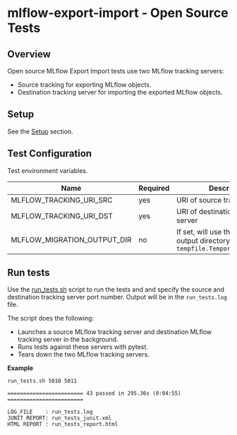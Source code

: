 # mlflow-export-import - Open Source Tests

## Overview

Open source MLflow Export Import tests use two MLflow tracking servers: 
  * Source tracking for exporting MLflow objects.
  * Destination tracking server for importing the exported MLflow objects.

## Setup

See the [Setup](../../README.md#Setup) section.

## Test Configuration

Test environment variables.

|Name | Required | Description|
|-----|----------|---------|
| MLFLOW_TRACKING_URI_SRC | yes | URI of source tracking server |
| MLFLOW_TRACKING_URI_DST | yes | URI of destination tracking server |
| MLFLOW_MIGRATION_OUTPUT_DIR | no | If set, will use this as the export output directory instead of `tempfile.TemporaryDirectory()` |



## Run tests

Use the [run_tests.sh](run_tests.sh) script to run the tests and and specify the source and destination tracking server port number.
Output will be in the `run_tests.log` file.

The script does the following:
* Launches a source MLflow tracking server and destination MLflow tracking server in the background.
* Runs tests against these servers with pytest.
* Tears down the two MLflow tracking servers.

**Example**
```
run_tests.sh 5010 5011
```
```
======================== 43 passed in 295.36s (0:04:55) ========================

LOG_FILE    : run_tests.log
JUNIT REPORT: run_tests_junit.xml
HTML REPORT : run_tests_report.html
```

